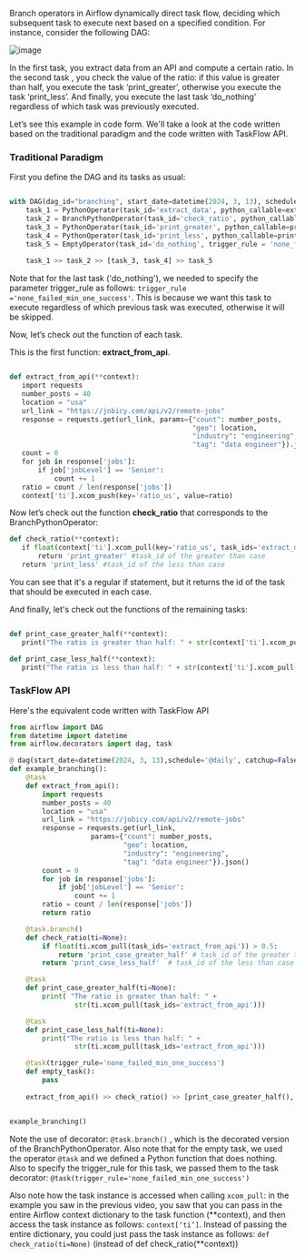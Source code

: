 Branch operators in Airflow dynamically direct task flow, deciding which subsequent task to execute next based on a specified condition. For instance, consider the following DAG:

![image](.images/Branching_Airflow_1.png)

In the first task, you extract data from an API and compute a certain ratio. In the second task , you check the value of the ratio: if this value is greater than half, you execute the task ‘print_greater’, otherwise you execute the task ‘print_less’. And finally, you execute the last task ‘do_nothing’ regardless of which task was previously executed. 

Let’s see this example in code form. We'll take a look at the code written based on the traditional paradigm and the code written with TaskFlow API.

### Traditional Paradigm

First you define the DAG and its tasks as usual:
```python

with DAG(dag_id="branching", start_date=datetime(2024, 3, 13), schedule='@daily', catchup=False):
    task_1 = PythonOperator(task_id='extract_data', python_callable=extract_from_api)
    task_2 = BranchPythonOperator(task_id='check_ratio', python_callable=check_ratio)
    task_3 = PythonOperator(task_id='print_greater', python_callable=print_case_greater_half)
    task_4 = PythonOperator(task_id='print_less', python_callable=print_case_less_half)
    task_5 = EmptyOperator(task_id='do_nothing', trigger_rule = 'none_failed_min_one_success')
    
    task_1 >> task_2 >> [task_3, task_4] >> task_5

```

Note that for the last task ('do_nothing'), we needed to specify the parameter trigger_rule as follows: `trigger_rule ='none_failed_min_one_success'`. 
This is because we want this task to execute regardless of which previous task was executed, otherwise it will be skipped.

Now, let’s check out the function of each task. 

This is the first function: **extract_from_api**.

```python

def extract_from_api(**context):
   import requests
   number_posts = 40
   location = "usa"
   url_link = "https://jobicy.com/api/v2/remote-jobs"
   response = requests.get(url_link, params={"count": number_posts, 
                                             "geo": location, 
                                             "industry": "engineering",
                                             "tag": "data engineer"}).json()
   count = 0
   for job in response['jobs']:
       if job['jobLevel'] == 'Senior':
           count += 1
   ratio = count / len(response['jobs'])
   context['ti'].xcom_push(key='ratio_us', value=ratio)
```

Now let’s check out the function **check_ratio** that corresponds to the BranchPythonOperator:
```python
def check_ratio(**context):
   if float(context['ti'].xcom_pull(key='ratio_us', task_ids='extract_data'))>0.5:
       return 'print_greater' #task_id of the greater than case
   return 'print_less' #task_id of the less than case
```
You can see that it's a regular if statement, but it returns the id of the task that should be executed in each case. 

And finally, let's check out the functions of the remaining tasks:

```python

def print_case_greater_half(**context):
   print("The ratio is greater than half: " + str(context['ti'].xcom_pull(key= 'ratio_us', task_ids='extract_data')))

def print_case_less_half(**context):
   print("The ratio is less than half: " + str(context['ti'].xcom_pull(key= 'ratio_us', task_ids='extract_data')))

```

### TaskFlow API
Here's the equivalent code written with TaskFlow API

```python
from airflow import DAG
from datetime import datetime
from airflow.decorators import dag, task

@ dag(start_date=datetime(2024, 3, 13),schedule='@daily', catchup=False)
def example_branching():
    @task
    def extract_from_api():
        import requests
        number_posts = 40
        location = "usa"
        url_link = "https://jobicy.com/api/v2/remote-jobs"
        response = requests.get(url_link, 
                    params={"count": number_posts,  
                            "geo": location, 
                            "industry": "engineering",
                            "tag": "data engineer"}).json()
        count = 0
        for job in response['jobs']:
            if job['jobLevel'] == 'Senior':
                count += 1
        ratio = count / len(response['jobs'])
        return ratio

    @task.branch()
    def check_ratio(ti=None):
        if float(ti.xcom_pull(task_ids='extract_from_api')) > 0.5:
            return 'print_case_greater_half' # task_id of the greater than case
        return 'print_case_less_half'  # task_id of the less than case

    @task
    def print_case_greater_half(ti=None):
        print( "The ratio is greater than half: " +
                str(ti.xcom_pull(task_ids='extract_from_api')))

    @task
    def print_case_less_half(ti=None):
        print("The ratio is less than half: " +
                str(ti.xcom_pull(task_ids='extract_from_api')))

    @task(trigger_rule='none_failed_min_one_success')
    def empty_task():
        pass
    
    extract_from_api() >> check_ratio() >> [print_case_greater_half(), print_case_less_half()] >> empty_task()


example_branching()
```

Note the use of decorator: `@task.branch()` , which is the decorated version of the BranchPythonOperator. 
Also note that for the empty task, we used the operator `@task` and we defined a Python function that does nothing. 
Also to specify the trigger_rule for this task, we passed them to the task decorator: `@task(trigger_rule='none_failed_min_one_success')`

Also note how the task instance is accessed when calling `xcom_pull`: in the example you saw in the previous video, 
you saw that you can pass in the entire Airflow context dictionary to the task function (**context), 
and then access the task instance as follows: `context[‘ti’]`. Instead of passing the entire dictionary, 
you could just pass the task instance as follows: `def check_ratio(ti=None)` (instead of def check_ratio(**context))
